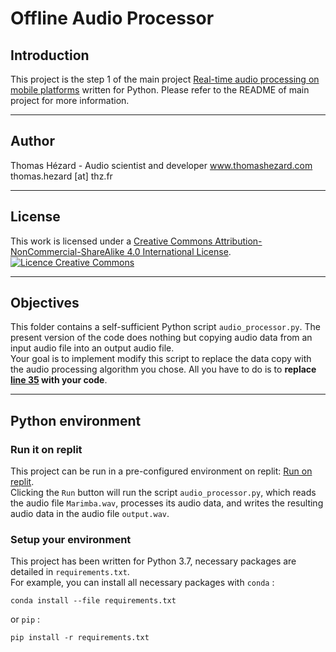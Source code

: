 # Offline Audio Processor

## Introduction

This project is the step 1 of the main project [Real-time audio processing on mobile platforms](https://gitlab.com/AudioScientist/real-time-audio-processing-on-mobile-platforms) written for Python. Please refer to the README of main project for more information.

--- 

## Author

Thomas Hézard - Audio scientist and developer
www.thomashezard.com  
thomas.hezard [at] thz.fr

--- 

## License

This work is licensed under a [Creative Commons Attribution-NonCommercial-ShareAlike 4.0 International License](http://creativecommons.org/licenses/by-nc-sa/4.0/).  
[![Licence Creative Commons](https://i.creativecommons.org/l/by-nc-sa/4.0/88x31.png)](http://creativecommons.org/licenses/by-nc-sa/4.0/)

---

## Objectives

This folder contains a self-sufficient Python script `audio_processor.py`. The present version of the code does nothing but copying audio data from an input audio file into an output audio file.  
Your goal is to implement modify this script to replace the data copy with the audio processing algorithm you chose. All you have to do is to __replace [line 35](audio_processor.py#L35) with your code__.

--- 

## Python environment

### Run it on replit

This project can be run in a pre-configured environment on replit: [Run on replit](https://replit.com/@ThomasHezard/RealTimeAudioProcessing-Step1Python).  
Clicking the `Run` button will run the script `audio_processor.py`, which reads the audio file `Marimba.wav`, processes its audio data, and writes the resulting audio data in the audio file `output.wav`.  

### Setup your environment

This project has been written for Python 3.7, necessary packages are detailed in `requirements.txt`.  
For example, you can install all necessary packages with `conda` : 
```
conda install --file requirements.txt
```
or `pip` : 
```
pip install -r requirements.txt
```